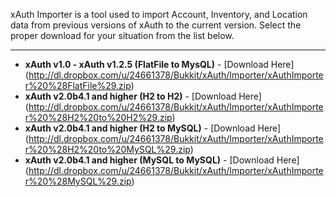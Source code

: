 xAuth Importer is a tool used to import Account, Inventory, and Location data from previous versions of xAuth to the current version.  Select the proper download for your situation from the list below.
***

* **xAuth v1.0 - xAuth v1.2.5 (FlatFile to MysQL)** - [Download Here] (http://dl.dropbox.com/u/24661378/Bukkit/xAuth/Importer/xAuthImporter%20%28FlatFile%29.zip)
* **xAuth v2.0b4.1 and higher (H2 to H2)** - [Download Here] (http://dl.dropbox.com/u/24661378/Bukkit/xAuth/Importer/xAuthImporter%20%28H2%20to%20H2%29.zip)
* **xAuth v2.0b4.1 and higher (H2 to MySQL)** - [Download Here] (http://dl.dropbox.com/u/24661378/Bukkit/xAuth/Importer/xAuthImporter%20%28H2%20to%20MySQL%29.zip)
* **xAuth v2.0b4.1 and higher (MySQL to MySQL)** - [Download Here] (http://dl.dropbox.com/u/24661378/Bukkit/xAuth/Importer/xAuthImporter%20%28MySQL%29.zip)